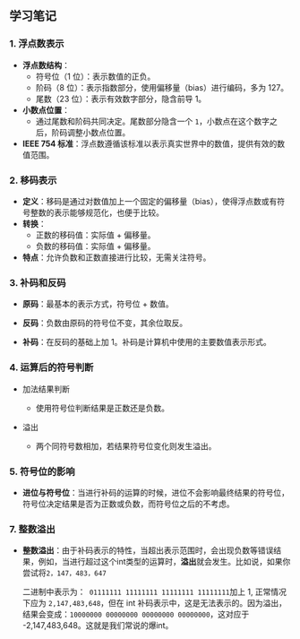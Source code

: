 ## 学习笔记

### 1. 浮点数表示

- **浮点数结构**：
  - 符号位（1 位）：表示数值的正负。
  - 阶码（8 位）：表示指数部分，使用偏移量（bias）进行编码，多为 127。
  - 尾数（23 位）：表示有效数字部分，隐含前导 1。
- **小数点位置**：
  - 通过尾数和阶码共同决定。尾数部分隐含一个 `1`，小数点在这个数字之后，阶码调整小数点位置。
- **IEEE 754 标准**：浮点数遵循该标准以表示真实世界中的数值，提供有效的数值范围。

### 2. 移码表示

- **定义**：移码是通过对数值加上一个固定的偏移量（bias），使得浮点数或有符号整数的表示能够规范化，也便于比较。
- **转换**：
  - 正数的移码值：实际值 + 偏移量。
  - 负数的移码值：实际值 + 偏移量。
- **特点**：允许负数和正数直接进行比较，无需关注符号。

### 3. 补码和反码

- **原码**：最基本的表示方式，符号位 + 数值。

- **反码**：负数由原码的符号位不变，其余位取反。

- **补码**：在反码的基础上加 1。补码是计算机中使用的主要数值表示形式。

### 4. 运算后的符号判断

  - 加法结果判断

    - 使用符号位判断结果是正数还是负数。

  - 溢出

    - 两个同符号数相加，若结果符号位变化则发生溢出。

  ### 5. 符号位的影响

  - **进位与符号位**：当进行补码的运算的时候，进位不会影响最终结果的符号位，符号位决定结果是否为正数或负数，而符号位之后的不考虑。

  ### 7. 整数溢出

  - **整数溢出**：由于补码表示的特性，当超出表示范围时，会出现负数等错误结果，例如，当进行超过这个int类型的运算时，**溢出**就会发生。比如说，如果你尝试将`2，147，483，647`

     二进制中表示为：` 01111111 11111111 11111111 11111111`加上 1,
正常情况下应为 `2,147,483,648`，但在 int 补码表示中，这是无法表示的。因为溢出，结果会变成：`10000000 00000000 00000000 00000000`，这对应于 -2,147,483,648。这就是我们常说的爆int。

